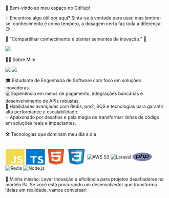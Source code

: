 🚀 Bem-vindo ao meu espaço no GitHub!
<div> <p>💡 Encontrou algo útil por aqui? Sinta-se à vontade para usar, mas lembre-se: conhecimento é como tempero, a dosagem certa faz toda a diferença! 😉</p> </div> <div> <p>🌟 "Compartilhar conhecimento é plantar sementes de inovação." 🌱</p> </div>
<div style="display: inline_block;"> <img height="180em" src="https://github-readme-stats.vercel.app/api?username=CassioGNJ&theme=midnight-purple&show_icons=true"> </div>

👨‍💻 Sobre Mim
<div> <a href="mailto:cassiohjunio7@gmail.com"><img src="https://img.shields.io/badge/-Gmail-%23333?style=for-the-badge&logo=gmail&logoColor=white" target="_blank"></a> <a href="https://www.linkedin.com/in/cassio-div-net/"><img src="https://img.shields.io/badge/LinkedIn-0077B5?style=for-the-badge&logo=linkedin&logoColor=white"></a> </div>

🎓 Estudante de Engenharia de Software com foco em soluções inovadoras.<br>
💻 Experiência em meios de pagamento, integrações bancárias e desenvolvimento de APIs robustas.<br>
🚀 Habilidades avançadas com Redis, pm2, SQS e tecnologias para garantir alta performance e escalabilidade.<br>
💡 Apaixonado por desafios e pela magia de transformar linhas de código em soluções reais e impactantes.<br>
<br>
🛠️ Tecnologias que dominam meu dia a dia
<div style="display: inline_block"><br> <img align="center" alt="JS" height="50" width="60" src="https://raw.githubusercontent.com/devicons/devicon/master/icons/javascript/javascript-plain.svg"> <img align="center" alt="TypeScript" height="50" width="60" src="https://raw.githubusercontent.com/devicons/devicon/master/icons/typescript/typescript-plain.svg"> <img align="center" alt="HTML" height="50" width="60" src="https://raw.githubusercontent.com/devicons/devicon/master/icons/html5/html5-original.svg"> <img align="center" alt="CSS" height="50" width="60" src="https://raw.githubusercontent.com/devicons/devicon/master/icons/css3/css3-original.svg"> <img align="center" alt="AWS S3" height="50" width="60" src="https://a0.awsstatic.com/libra-css/images/logos/aws_logo_smile_1200x630.png"> <img align="center" alt="Laravel" height="50" width="60" src="https://cdn.jsdelivr.net/gh/devicons/devicon/icons/laravel/laravel-original.svg"> <img align="center" alt="PHP" height="50" width="60" src="https://raw.githubusercontent.com/devicons/devicon/master/icons/php/php-original.svg"> <img align="center" alt="Redis" height="50" width="60" src="https://cdn.jsdelivr.net/gh/devicons/devicon/icons/redis/redis-original.svg"> <img align="center" alt="Node.js" height="50" width="60" src="https://cdn.jsdelivr.net/gh/devicons/devicon/icons/nodejs/nodejs-original.svg"> </div>
<br>
🎯 Minha missão: Levar inovação e eficiência para projetos desafiadores no modelo PJ. Se você está procurando um desenvolvedor que transforma ideias em realidade, vamos conversar!

